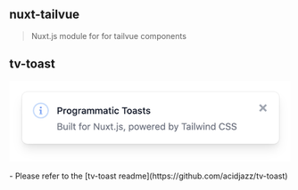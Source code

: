 ## nuxt-tailvue
> Nuxt.js module for for tailvue components

## tv-toast
<p align="center">
  <img src="media/toast.png" width="600" />
</p>
- Please refer to the [tv-toast readme](https://github.com/acidjazz/tv-toast)
